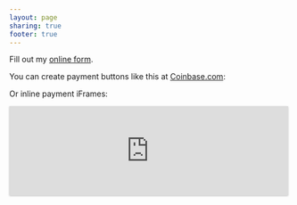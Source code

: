 ```yaml
---
layout: page
sharing: true
footer: true
---
```


<div id="wufoo-z7x4a9">
Fill out my <a href="http://barmstrong.wufoo.com/forms/z7x4a9">online form</a>.
</div>
<script type="text/javascript">var z7x4a9;(function(d, t) {
var s = d.createElement(t), options = {
'userName':'barmstrong', 
'formHash':'z7x4a9', 
'autoResize':true,
'height':'437',
'async':true,
'header':'show'};
s.src = ('https:' == d.location.protocol ? 'https://' : 'http://') + 'wufoo.com/scripts/embed/form.js';
s.onload = s.onreadystatechange = function() {
var rs = this.readyState; if (rs) if (rs != 'complete') if (rs != 'loaded') return;
try { z7x4a9 = new WufooForm();z7x4a9.initialize(options);z7x4a9.display(); } catch (e) {}}
var scr = d.getElementsByTagName(t)[0], par = scr.parentNode; par.insertBefore(s, scr);
})(document, 'script');</script>



You can create payment buttons like this at <a href="https://coinbase.com">Coinbase.com</a>:<br>
<div class="coinbase-button" data-custom="b1" data-code="2cd5aec776f0ba981494920750be7a27"></div><script src="https://coinbase.com/assets/button.js" type="text/javascript"></script>

<p>Or inline payment iFrames:</p>
<iframe src="https://coinbase.com/inline_payments/13d57b441426041e9acfecac86f306e8" style="width: 500px; height: 160px; border: none; box-shadow: 0 1px 3px rgba(0,0,0,0.25); overflow: hidden;" scrolling="no" allowtransparency="true" frameborder="0"></iframe>